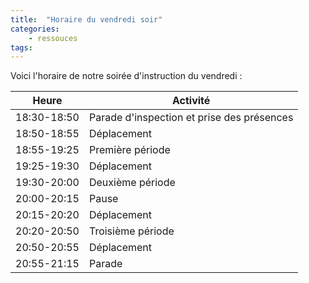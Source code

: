 ```yaml
---
title:  "Horaire du vendredi soir"  
categories:
    - ressouces 
tags:
---
```


Voici l'horaire de notre soirée d'instruction du vendredi : 

| Heure | Activité |
| ----- | -------- |
| 18:30-18:50 | Parade d'inspection et prise des présences |
| 18:50-18:55 | Déplacement |
| 18:55-19:25 | Première période |
| 19:25-19:30 | Déplacement |
| 19:30-20:00 | Deuxième période |
| 20:00-20:15 | Pause |
| 20:15-20:20 | Déplacement |
| 20:20-20:50 | Troisième période |
| 20:50-20:55 | Déplacement |
| 20:55-21:15 | Parade  |
